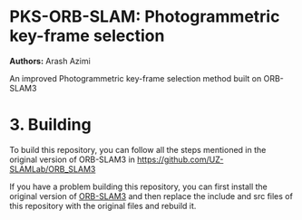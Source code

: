 # PKS-ORB-SLAM: Photogrammetric key-frame selection

**Authors:** Arash Azimi

An improved Photogrammetric key-frame selection method built on ORB-SLAM3

# 3. Building

To build this repository, you can follow all the steps mentioned in the original version of ORB-SLAM3 in https://github.com/UZ-SLAMLab/ORB_SLAM3

If you have a problem building this repository, you can first install the original version of [ORB-SLAM3](https://github.com/UZ-SLAMLab/ORB_SLAM3) and then replace the include and src files of this repository with the original files and rebuild it.
